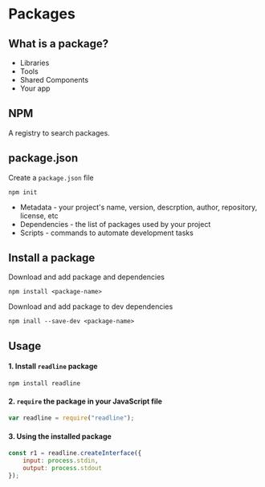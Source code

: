 # Packages 

## What is a package?  

* Libraries
* Tools 
* Shared Components 
* Your app

## NPM 

A registry to search packages. 

## package.json 

Create a `package.json` file 

```npm init```

* Metadata - your project's name, version, descrption, author, repository, license, etc 
* Dependencies - the list of packages used by your project 
* Scripts - commands to automate development tasks 

## Install a package 

Download and add package and dependencies 

```npm install <package-name>```

Download and add package to dev dependencies

```npm inall --save-dev <package-name>```

## Usage 

#### 1. Install `readline` package 

```npm install readline```

#### 2. `require` the package in your JavaScript file 

```javascript 
var readline = require("readline");
```

#### 3. Using the installed package 

```javascript 
const r1 = readline.createInterface({
    input: process.stdin, 
    output: process.stdout
}); 
```
